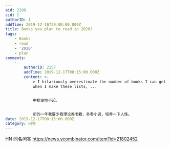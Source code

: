 ```yaml
---
aid: 2288
cid: 1
authorID: 1
addTime: 2019-12-16T20:00:00.000Z
title: Books you plan to read in 2020?
tags:
    - Books
    - read
    - '2020'
    - plan
comments:
    -
        authorID: 2157
        addTime: 2019-12-17T08:15:00.000Z
        content: >-
            > I hilariously overestimate the number of books I can get through
            when I make these lists, ...


            中枪倒地不起。


            新的一年我要少看理论类书籍，多看小说，培养一下人性。
date: 2019-12-17T08:15:00.000Z
category: 问答
---
```


HN 同名问答 https://news.ycombinator.com/item?id=21802452
